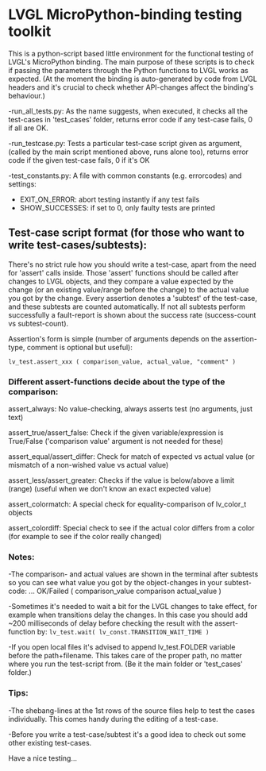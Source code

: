 
# LVGL MicroPython-binding testing toolkit


This is a python-script based little environment for the functional testing of LVGL's MicroPython binding. The main purpose of these scripts is to check if
passing the parameters through the Python functions to LVGL works as expected. (At the moment the binding is auto-generated by code from LVGL headers and it's crucial to check whether API-changes affect the binding's behaviour.)

-run_all_tests.py:
As the name suggests, when executed, it checks all the test-cases in 'test_cases' folder, returns error code if any test-case fails, 0 if all are OK.

-run_testcase.py:
Tests a particular test-case script given as argument, (called by the main script mentioned above, runs alone too), returns error code if the given test-case fails, 0 if it's OK

-test_constants.py:
A file with common constants (e.g. errorcodes) and settings:

- EXIT_ON_ERROR: abort testing instantly if any test fails
- SHOW_SUCCESSES: if set to 0, only faulty tests are printed


## Test-case script format (for those who want to write test-cases/subtests):

There's no strict rule how you should write a test-case, apart from the need for 'assert' calls inside. Those 'assert' functions should be called after changes to LVGL objects, and they compare a value expected by the change (or an existing value/range before the change) to the actual value you got by the change. Every assertion denotes a 'subtest' of the test-case, and these subtests are counted automatically. If not all subtests perform successfully a fault-report is shown about the success rate (success-count vs subtest-count).

Assertion's form is simple (number of arguments depends on the assertion-type, comment is optional but useful):

` lv_test.assert_xxx ( comparison_value, actual_value, "comment" ) `


### Different assert-functions decide about the type of the comparison:

assert_always:
No value-checking, always asserts test (no arguments, just text)

assert_true/assert_false:
Check if the given variable/expression is True/False ('comparison value' argument is not needed for these)

assert_equal/assert_differ:
Check for match of expected vs actual value (or mismatch of a non-wished value vs actual value)

assert_less/assert_greater:
Checks if the value is below/above a limit (range) (useful when we don't know an exact expected value)

assert_colormatch:
A special check for equality-comparison of lv_color_t objects

assert_colordiff:
Special check to see if the actual color differs from a color (for example to see if the color really changed)


### Notes:

-The comparison- and actual values are shown in the terminal after subtests so you can see what value you got by the object-changes in your subtest-code: ... OK/Failed  ( comparison_value  comparison  actual_value )

-Sometimes it's needed to wait a bit for the LVGL changes to take effect, for example when transitions delay the changes. In this case you should add ~200 milliseconds of delay before checking the result with the assert-function by:
` lv_test.wait( lv_const.TRANSITION_WAIT_TIME ) `

-If you open local files it's advised to append lv_test.FOLDER variable before the path+filename. This takes care of the proper path, no matter where you run the test-script from. (Be it the main folder or 'test_cases' folder.)


### Tips:

-The shebang-lines at the 1st rows of the source files help to test the cases individually. This comes handy during the editing of a test-case.

-Before you write a test-case/subtest it's a good idea to check out some other existing test-cases.


Have a nice testing...


